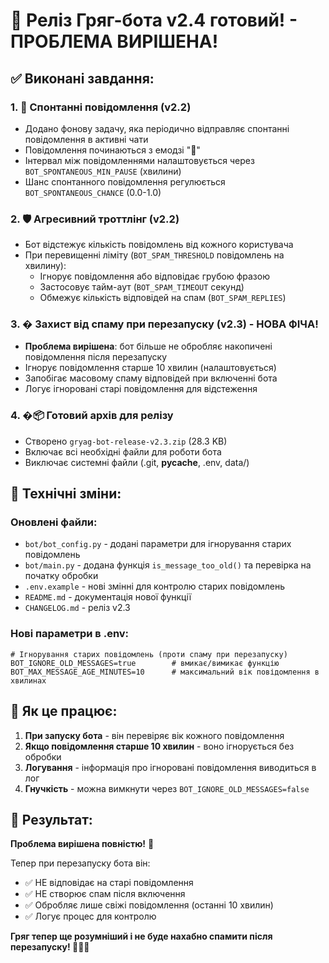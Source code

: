 # 🎉 Реліз Гряг-бота v2.4 готовий! - ПРОБЛЕМА ВИРІШЕНА!

## ✅ Виконані завдання:

### 1. 💭 Спонтанні повідомлення (v2.2)
- Додано фонову задачу, яка періодично відправляє спонтанні повідомлення в активні чати
- Повідомлення починаються з емодзі "💭" 
- Інтервал між повідомленнями налаштовується через `BOT_SPONTANEOUS_MIN_PAUSE` (хвилини)
- Шанс спонтанного повідомлення регулюється `BOT_SPONTANEOUS_CHANCE` (0.0-1.0)

### 2. 🛡️ Агресивний троттлінг (v2.2)
- Бот відстежує кількість повідомлень від кожного користувача
- При перевищенні ліміту (`BOT_SPAM_THRESHOLD` повідомлень на хвилину):
  - Ігнорує повідомлення або відповідає грубою фразою
  - Застосовує тайм-аут (`BOT_SPAM_TIMEOUT` секунд)
  - Обмежує кількість відповідей на спам (`BOT_SPAM_REPLIES`)

### 3. �️ Захист від спаму при перезапуску (v2.3) - НОВА ФІЧА!
- **Проблема вирішена**: бот більше не обробляє накопичені повідомлення після перезапуску
- Ігнорує повідомлення старше 10 хвилин (налаштовується)
- Запобігає масовому спаму відповідей при включенні бота
- Логує ігноровані старі повідомлення для відстеження

### 4. �📦 Готовий архів для релізу
- Створено `gryag-bot-release-v2.3.zip` (28.3 KB)
- Включає всі необхідні файли для роботи бота
- Виключає системні файли (.git, __pycache__, .env, data/)

## 🔧 Технічні зміни:

### Оновлені файли:
- `bot/bot_config.py` - додані параметри для ігнорування старих повідомлень
- `bot/main.py` - додана функція `is_message_too_old()` та перевірка на початку обробки
- `.env.example` - нові змінні для контролю старих повідомлень
- `README.md` - документація нової функції
- `CHANGELOG.md` - реліз v2.3

### Нові параметри в .env:
```env
# Ігнорування старих повідомлень (проти спаму при перезапуску)
BOT_IGNORE_OLD_MESSAGES=true        # вмикає/вимикає функцію
BOT_MAX_MESSAGE_AGE_MINUTES=10      # максимальний вік повідомлення в хвилинах
```

## 🚀 Як це працює:

1. **При запуску бота** - він перевіряє вік кожного повідомлення
2. **Якщо повідомлення старше 10 хвилин** - воно ігнорується без обробки
3. **Логування** - інформація про ігноровані повідомлення виводиться в лог
4. **Гнучкість** - можна вимкнути через `BOT_IGNORE_OLD_MESSAGES=false`

## 🎯 Результат:

**Проблема вирішена повністю!** 🎉

Тепер при перезапуску бота він:
- ✅ НЕ відповідає на старі повідомлення
- ✅ НЕ створює спам після включення  
- ✅ Обробляє лише свіжі повідомлення (останні 10 хвилин)
- ✅ Логує процес для контролю

**Гряг тепер ще розумніший і не буде нахабно спамити після перезапуску! 🤖🇺🇦**
